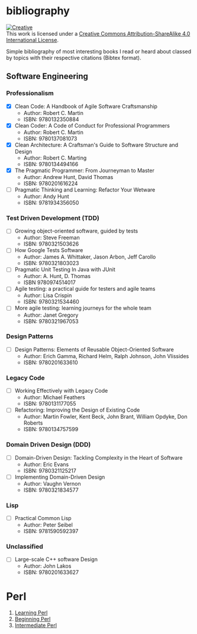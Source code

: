 # bibliography

<a rel=license href=http://creativecommons.org/licenses/by-sa/4.0/><img alt=Creative Commons License style=border-width:0 src=https://i.creativecommons.org/l/by-sa/4.0/88x31.png /></a><br />This work is licensed under a <a rel=license href=http://creativecommons.org/licenses/by-sa/4.0/>Creative Commons Attribution-ShareAlike 4.0 International License</a>.

Simple bibliography of most interesting books I read or heard about classed by topics with their respective citations (Bibtex format).


## Software Engineering
### Professionalism
- [x] Clean Code: A Handbook of Agile Software Craftsmanship
    - Author: Robert C. Martin
    - ISBN: 9780132350884
- [x] Clean Coder: A Code of Conduct for Professional Programmers
    - Author: Robert C. Martin
    - ISBN: 9780137081073
- [x] Clean Architecture: A Craftsman's Guide to Software Structure and Design
    - Author: Robert C. Marting
    - ISBN: 9780134494166
- [x] The Pragmatic Programmer: From Journeyman to Master
    - Author: Andrew Hunt, David Thomas
    - ISBN: 9780201616224
- [ ] Pragmatic Thinking and Learning: Refactor Your Wetware
    - Author: Andy Hunt
    - ISBN: 9781934356050


### Test Driven Development (TDD)
- [ ] Growing object-oriented software, guided by tests
    - Author: Steve Freeman
    - ISBN: 9780321503626
- [ ] How Google Tests Software
    - Author: James A. Whittaker, Jason Arbon, Jeff Carollo
    - ISBN: 9780321803023
- [ ] Pragmatic Unit Testing In Java with JUnit
    - Author: A. Hunt, D. Thomas
    - ISBN 9780974514017
- [ ] Agile testing: a practical guide for testers and agile teams
    - Author: Lisa Crispin
    - ISBN: 9780321534460
- [ ] More agile testing: learning journeys for the whole team
    - Author: Janet Gregory
    - ISBN: 9780321967053


### Design Patterns
- [ ] Design Patterns: Elements of Reusable Object-Oriented Software
    - Author: Erich Gamma, Richard Helm, Ralph Johnson, John Vlissides
    - ISBN: 9780201633610


### Legacy Code
- [ ] Working Effectively with Legacy Code
    - Author: Michael Feathers
    - ISBN: 9780131177055
- [ ] Refactoring: Improving the Design of Existing Code
    - Author: Martin Fowler, Kent Beck, John Brant, William Opdyke, Don Roberts
    - ISBN: 9780134757599


### Domain Driven Design (DDD)
- [ ] Domain-Driven Design: Tackling Complexity in the Heart of Software
    - Author: Eric Evans
    - ISBN: 9780321125217
- [ ] Implementing Domain-Driven Design
    - Author: Vaughn Vernon
    - ISBN: 9780321834577


### Lisp
- [ ] Practical Common Lisp
    - Author: Peter Seibel
    - ISBN: 9781590592397


### Unclassified
- [ ] Large-scale C++ software Design
    - Author: John Lakos
    - ISBN: 9780201633627


# Perl
1. [Learning Perl](http://shop.oreilly.com/product/9780596520113.do)
1. [Beginning Perl](http://www.perl.org/books/beginning-perl/)
1. [Intermediate Perl](http://shop.oreilly.com/product/9780596102067.do)
